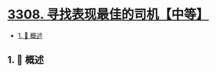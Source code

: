 # [3308. 寻找表现最佳的司机【中等】](https://github.com/Tdahuyou/TNotes.leetcode/tree/main/notes/3308.%20%E5%AF%BB%E6%89%BE%E8%A1%A8%E7%8E%B0%E6%9C%80%E4%BD%B3%E7%9A%84%E5%8F%B8%E6%9C%BA%E3%80%90%E4%B8%AD%E7%AD%89%E3%80%91)

<!-- region:toc -->

- [1. 📝 概述](#1--概述)

<!-- endregion:toc -->

## 1. 📝 概述
